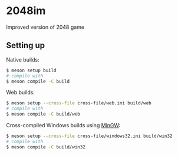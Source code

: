 # 2048im

Improved version of 2048 game

## Setting up
Native builds:
```sh
$ meson setup build
# compile with
$ meson compile -C build
```

Web builds:
```sh
$ meson setup --cross-file cross-file/web.ini build/web
# compile with
$ meson compile -C build/web
```

Cross-compiled Windows builds using [MinGW](http://mingw.org):
```sh
$ meson setup --cross-file cross-file/windows32.ini build/win32
# compile with
$ meson compile -C build/win32
```
